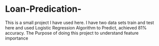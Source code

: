 # Loan-Predication-

This is a small project I have used here. I have two data sets train and test here and used Logistic Regression Algorithm to Predict, achieved 81% accuracy. 
The Purpose of doing this project to understand feature importance
